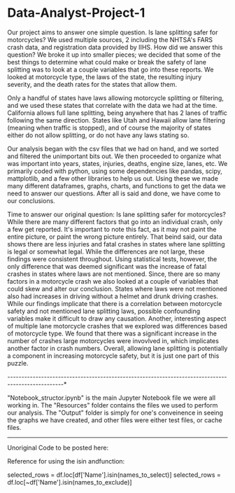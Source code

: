 # Data-Analyst-Project-1
Our project aims to answer one simple question. Is lane splitting safer for motorcycles? We used multiple sources, 2 including the NHTSA's FARS crash data, and registration data provided by IIHS. How did we answer this question? We broke it up into smaller pieces; we decided that some of the best things to determine what could make or break the safety of lane splitting was to look at a couple variables that go into these reports. We looked at motorcycle type, the laws of the state, the resulting injury severity, and the death rates for the states that allow them.

Only a handful of states have laws allowing motorcycle splitting or filtering, and we used these states that correlate with the data we had at the time. California allows full lane splitting, being anywhere that has 2 lanes of traffic following the same direction. States like Utah and Hawaii allow lane filtering (meaning when traffic is stopped), and of course the majority of states either do not allow splitting, or do not have any laws stating so.

Our analysis began with the csv files that we had on hand, and we sorted and filtered the unimportant bits out. We then proceeded to organize what was important into years, states, injuries, deaths, engine size, lanes, etc. We primarily coded with python, using some dependencies like pandas, scipy, mattplotlib, and a few other libraries to help us out. Using these we made many different dataframes, graphs, charts, and functions to get the data we need to answer our questions. After all is said and done, we have come to our conclusions.

Time to answer our original question: Is lane splitting safer for motorcycles? While there are many different factors that go into an individual crash, only a few get reported. It's important to note this fact, as it may not paint the entire picture, or paint the wrong picture entirely. That beind said, our data shows there are less injuries and fatal crashes in states where lane splitting is legal or somewhat legal. While the differences are not large, these findings were consistent throughout. Using statistical tests, however, the only difference that was deemed significant was the increase of fatal crashes in states where laws are not mentioned. Since, there are so many factors in a motorcycle crash we also looked at a couple of variables that could skew and alter our conclusion. States where laws were not mentioned also had increases in driving without a helmet and drunk driving crashes. While our findings implicate that there is a correlation between  motorcycle safety and not mentioned lane splitting laws, possible confounding variables make it difficult to draw any causation. Another, interesting aspect of multiple lane motorcycle crashes that we explored was differences based of motorcycle type. We found that there was a significant increase in the number of crashes large motorcycles were invovlved in, which implicates another factor in crash numbers. Overall, allowing lane splitting is potentially a component in increasing motorcycle safety, but it is just one part of this puzzle.

--------------------------------------------------------------------------------------------------*

"Notebook_structor.ipynb" is the main Jupyter Notebook file we were all working in. The "Resources" folder contains the files we used to perform our analysis. The "Output" folder is simply for one's conveinence in seeing the graphs we have created, and other files were either test files, or cache files.

------------------------------------------------------------------------------------------------

Unoriginal Code to be posted here:

  Reference for using the isin andfunction:

  selected_rows = df.loc[df['Name'].isin(names_to_select)]
  selected_rows = df.loc[~df['Name'].isin(names_to_exclude)]


